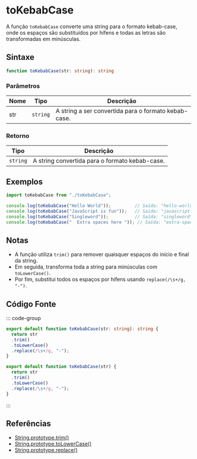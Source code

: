 # toKebabCase

A função `toKebabCase` converte uma string para o formato kebab-case, onde os espaços são substituídos por hífens e todas as letras são transformadas em minúsculas.

## Sintaxe

```typescript
function toKebabCase(str: string): string
```

### Parâmetros

| Nome  | Tipo     | Descrição                                          |
|-------|----------|----------------------------------------------------|
| str   | `string` | A string a ser convertida para o formato kebab-case. |

### Retorno

| Tipo    | Descrição                                      |
|---------|------------------------------------------------|
| `string` | A string convertida para o formato kebab-case.  |

## Exemplos

```typescript
import toKebabCase from "./toKebabCase";

console.log(toKebabCase("Hello World"));         // Saída: "hello-world"
console.log(toKebabCase("JavaScript is fun"));   // Saída: "javascript-is-fun"
console.log(toKebabCase("Singleword"));          // Saída: "singleword"
console.log(toKebabCase("  Extra spaces here ")); // Saída: "extra-spaces-here"
```

## Notas

- A função utiliza `trim()` para remover quaisquer espaços do início e final da string.
- Em seguida, transforma toda a string para minúsculas com `toLowerCase()`.
- Por fim, substitui todos os espaços por hífens usando `replace(/\s+/g, "-")`.

## Código Fonte

::: code-group
```typescript
export default function toKebabCase(str: string): string {
  return str
  .trim()
  .toLowerCase()
  .replace(/\s+/g, "-");
}
```

```javascript
export default function toKebabCase(str) {
  return str
  .trim()
  .toLowerCase()
  .replace(/\s+/g, "-");
}
```
::: 

## Referências

- [String.prototype.trim()](https://developer.mozilla.org/pt-BR/docs/Web/JavaScript/Reference/Global_Objects/String/trim)
- [String.prototype.toLowerCase()](https://developer.mozilla.org/pt-BR/docs/Web/JavaScript/Reference/Global_Objects/String/toLowerCase)
- [String.prototype.replace()](https://developer.mozilla.org/pt-BR/docs/Web/JavaScript/Reference/Global_Objects/String/replace)